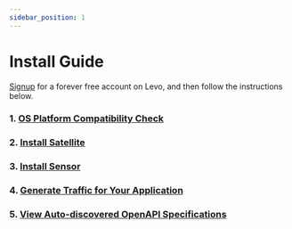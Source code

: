 ```yaml
---
sidebar_position: 1
---
```


# Install Guide

[Signup](https://levo.ai/levo-signup/) for a forever free account on Levo, and then follow the instructions below.

### 1. [OS Platform Compatibility Check](./os-compat-check.md)

### 2. [Install Satellite](./install-satellite.md)

### 3. [Install Sensor](./install-sensor.md)

### 4. [Generate Traffic for Your Application](./generate-traffic.md)

### 5. [View Auto-discovered OpenAPI Specifications](./view-api-catalog.md)

